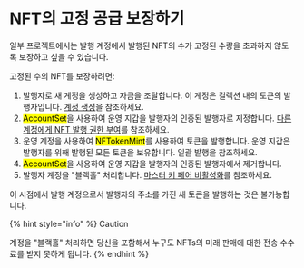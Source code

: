# NFT의 고정 공급 보장하기

일부 프로젝트에서는 발행 계정에서 발행된 NFT의 수가 고정된 수량을 초과하지 않도록 보장하고 싶을 수 있습니다.

고정된 수의 NFT를 보장하려면:

1. 발행자로 새 계정을 생성하고 자금을 조달합니다. 이 계정은 컬렉션 내의 토큰의 발행자입니다. [계정 생성](../../undefined-3/undefined/)을 참조하세요.
2. <mark style="background-color:yellow;">AccountSet</mark>을 사용하여 운영 지갑을 발행자의 인증된 발행자로 지정합니다. [다른 계정에게 NFT 발행 권한 부여](nft.md)를 참조하세요.
3. 운영 계정을 사용하여 <mark style="background-color:yellow;">NFTokenMint</mark>를 사용하여 토큰을 발행합니다. 운영 지갑은 발행자를 위해 발행된 모든 토큰을 보유합니다. 일괄 발행을 참조하세요.
4. <mark style="background-color:yellow;">AccountSet</mark>을 사용하여 운영 지갑을 발행자의 인증된 발행자에서 제거합니다.
5. 발행자 계정을 "블랙홀" 처리합니다. [마스터 키 페어 비활성화](../../../tutorials/undefined-3/undefined-2.md)를 참조하세요.

이 시점에서 발행 계정으로서 발행자의 주소를 가진 새 토큰을 발행하는 것은 불가능합니다.

{% hint style="info" %}
Caution

계정을 "블랙홀" 처리하면 당신을 포함해서 누구도 NFTs의 미래 판매에 대한 전송 수수료를 받지 못하게 됩니다.
{% endhint %}

